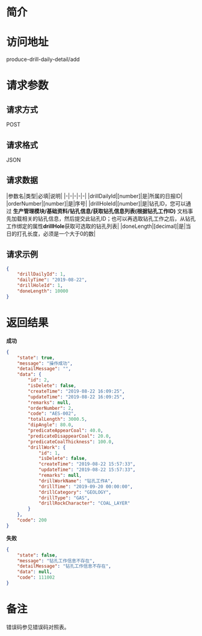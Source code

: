 # 简介

# 访问地址
produce-drill-daily-detail/add

# 请求参数

## 请求方式
POST

## 请求格式
JSON

## 请求数据
|参数名|类型|必填|说明|
|-|-|-|-|-|
|drillDailyId|[number]|是|所属的日报ID|
|orderNumber|[number]|是|序号|
|drillHoleId|[number]|是|钻孔ID，您可以通过 **生产管理模块/基础资料/钻孔信息/获取钻孔信息列表(根据钻孔工作ID)** 文档事先加载相关的钻孔信息，然后提交此钻孔ID；也可以再选取钻孔工作之后，从钻孔工作绑定的属性**drillHole**获取可选取的钻孔列表|
|doneLength|[decimal]|是|当日的打孔长度，必须是一个大于0的数|

## 请求示例
```json
{
    "drillDailyId": 1,
    "dailyTime": "2019-08-22",
    "drillHoleId": 1,
    "doneLength": 10000
}
```

# 返回结果
**成功**
```json
{
    "state": true,
    "message": "操作成功",
    "detailMessage": "",
    "data": {
        "id": 2,
        "isDelete": false,
        "createTime": "2019-08-22 16:09:25",
        "updateTime": "2019-08-22 16:09:25",
        "remarks": null,
        "orderNumber": 2,
        "code": "AES-002",
        "totalLength": 3000.5,
        "dipAngle": 80.0,
        "predicateAppearCoal": 40.0,
        "predicateDisappearCoal": 20.0,
        "predicateCoalThickness": 100.0,
        "drillWork": {
            "id": 1,
            "isDelete": false,
            "createTime": "2019-08-22 15:57:33",
            "updateTime": "2019-08-22 15:57:33",
            "remarks": null,
            "drillWorkName": "钻孔工作A",
            "drillTime": "2019-09-20 00:00:00",
            "drillCategory": "GEOLOGY",
            "drillType": "GAS",
            "drillRockCharacter": "COAL_LAYER"
        }
    },
    "code": 200
}
```

**失败**
```json
{
    "state": false,
    "message": "钻孔工作信息不存在",
    "detailMessage": "钻孔工作信息不存在",
    "data": null,
    "code": 111002
}
```

# 备注
错误码参见错误码对照表。